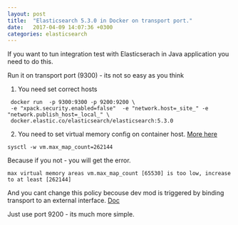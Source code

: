 ```yaml
---
layout: post
title:  "Elasticsearch 5.3.0 in Docker on transport port."
date:   2017-04-09 14:07:36 +0300
categories: elasticsearch
---
```


If you want to tun integration test with Elasticserach in Java application you need to do this.


Run it on transport port (9300) - its not so easy as you think
1. You need set correct hosts
```
 docker run  -p 9300:9300 -p 9200:9200 \
 -e "xpack.security.enabled=false"  -e "network.host=_site_" -e "network.publish_host=_local_" \ 
 docker.elastic.co/elasticsearch/elasticsearch:5.3.0
 ```
 
2. You need to set virtual memory config on container host. [More here](https://www.elastic.co/guide/en/elasticsearch/reference/current/vm-max-map-count.html)
 ```
 sysctl -w vm.max_map_count=262144
 ```
Because if you not - you will get the error.
```
max virtual memory areas vm.max_map_count [65530] is too low, increase to at least [262144]
```
And you cant change this policy becouse dev mod is triggered by binding transport to an external interface.
[Doc](https://www.elastic.co/guide/en/elasticsearch/reference/current/bootstrap-checks.html)

Just use port 9200 - its much more simple.
